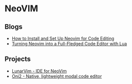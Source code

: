 # NeoVIM

## Blogs

- [How to Install and Set Up Neovim for Code Editing](https://mattermost.com/blog/how-to-install-and-set-up-neovim-for-code-editing/)
- [Turning Neovim into a Full-Fledged Code Editor with Lua](https://mattermost.com/blog/turning-neovim-into-a-full-fledged-code-editor-with-lua/)

## Projects

- [LunarVim - IDE for NeoVim](https://www.lunarvim.org)
- [Oni2 - Native, lightweight modal code editor](https://v2.onivim.io)

